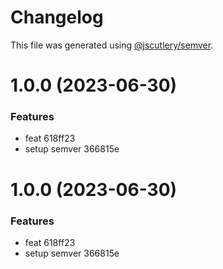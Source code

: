 # Changelog

This file was generated using [@jscutlery/semver](https://github.com/jscutlery/semver).

# 1.0.0 (2023-06-30)


### Features

* feat 618ff23
* setup semver 366815e



# 1.0.0 (2023-06-30)


### Features

* feat 618ff23
* setup semver 366815e
